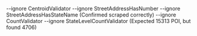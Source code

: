 --ignore CentroidValidator --ignore StreetAddressHasNumber --ignore StreetAddressHasStateName (Confirmed scraped correctly)
--ignore CountValidator --ignore StateLevelCountValidator (Expected 15313 POI, but found 4706)

